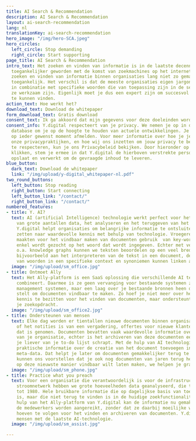 ```yaml
---
title: AI Search & Recommendation
description: AI Search & Recommendation
layout: ai-search-recommendation
lang: nl
translationKey: ai-search-recommendation
hero_image: "/img/hero-SCA.jpeg"
hero_circles:
  left_circle: Stop demanding
  right_circle: Start supporting
page_title: AI Search & Recommendation
intro_text: Het zoeken en vinden van informatie is in de laatste decennia vele malen
  toegankelijker geworden met de komst van zoekmachines op het internet. Toch is het
  zoeken en vinden van informatie binnen organisaties lang niet zo gemakkelijk en
  toegankelijk. Het verschil is dat de meeste organisaties eigen jargon gebruiken
  in combinatie met specifieke woorden die van toepassing zijn in de sector waarin
  ze werkzaam zijn. Eigenlijk moet je dus een expert zijn om succesvol informatie
  te kunnen vinden.
action_text: Hoe werkt het?
download_text: Download de whitepaper
form_download_text: Gratis download
consent_text: Ik ga akkoord dat mijn gegevens voor deze doeleinden worden gebruikt.
consent_info: Y.digital respecteert van je privacy. We nemen je op in de Y.digital
  database om je op de hoogte te houden van actuele ontwikkelingen. Je kunt je hiervoor
  op ieder gewenst moment afmelden. Voor meer informatie over hoe je jezelf kunt afmelden,
  onze privacypraktijken, en hoe wij ons inzetten om jouw privacy te beschermen en
  te respecteren, kun je ons Privacybeleid bekijken. Door hieronder op Download te
  klikken, stem je ermee in dat Y.digital de hierboven verstrekte persoonlijke informatie
  opslaat en verwerkt om de gevraagde inhoud te leveren.
blue_button:
  dark_text: Download de whitepaper
  link: "/img/upload/y-digital_whitepaper-nl.pdf"
two_round_buttons:
  left_button: Stop reading
  right_button: Start connecting
  left_button_link: "/contact/"
  right_button_link: "/contact/"
numbered_features:
- title: Y. AI?
  text: AI (artificial Intelligence) technologie werkt perfect voor het doorzoeken
    van grote aantallen data, het analyseren en het teruggeven van het beste zoekresultaat.
    Y.digital helpt organisaties om belangrijke informatie te ontsluiten en om te
    zetten naar waardevolle kennis met behulp van technologie. Vroegere technologieën
    maakten voor het vindbaar maken van documenten gebruik  van key-word search, waarbij
    enkel wordt gezocht op het woord dat wordt ingegeven. Echter met vernieuwde AI-technologie,
    o.a. knowledge graphs kunnen we teksten beoordelen op een veel breder vlak, denk
    bijvoorbeeld aan het interpreteren van de tekst in een document, de combinatie
    van woorden in een specifieke context en synoniemen kunnen linken aan je zoekopdracht.
  image: "/img/upload/sm_office.jpg"
- title: Ontmoet Ally
  text: Het Ally-platform is een SaaS oplossing die verschillende AI technologieën
    combineert. Daarmee is ze geen vervanging voor bestaande systemen zoals document
    management systemen, maar een laag over je bestaande bronnen heen die je in staat
    stelt om documenten vindbaar te maken. Zo hoef je niet meer over heel veel bedrijfsspecifieke
    kennis te bezitten voor het vinden van documenten, maar ondersteunt de AI je in
    je zoekopdracht.
  image: "/img/upload/sm_office2.jpg"
- title: Ondersteunen van mensen
  text: Elke dag worden er tientallen nieuwe documenten binnen organisaties gemaakt,
    of het notities is van een vergadering, offertes voor nieuwe klanten, of een besluit
    dat is genomen. Documenten bevatten vaak waardevolle informatie over de operatie
    van je organisatie, echter is het archiveren van deze documenten een taak die
    je liever van je to-do lijst schrapt. Met de hulp van AI technologie kunnen we
    praktische informatie over de creatie van het document toevoegen in de vorm van
    meta-data. Dat helpt je later om documenten gemakkelijker terug te vinden en we
    kunnen ons voorstellen dat je ook nog documenten van jaren terug hebt die je graag
    op deze nieuwste manier vindbaar wilt laten maken, we helpen je graag.
  image: "/img/upload/sm_phone.jpg"
- title: Practice what you preach
  text: Voor een organisatie die verantwoordelijk is voor de infrastructuur van het
    stroomnetwerk hebben we grote hoeveelheden data geanalyseerd, die terug dateerden
    tot 1980. Hele bruikbare informatie die op dagelijkse basis van toegevoegde waarde
    is, maar die niet terug te vinden is in de huidige zoekfunctionaliteit. Met de
    hulp van het Ally-platform van Y.digital kan de informatie nu gemakkelijk aan
    de medewerkers worden aangereikt, zonder dat ze daarbij moeilijke werkinstructies
    hoeven te volgen voor het vinden en archiveren van documenten. Y.digital ondersteunt
    mensen met de laatste AI-technologie.
  image: "/img/upload/sm_assist.jpg"

---
```


